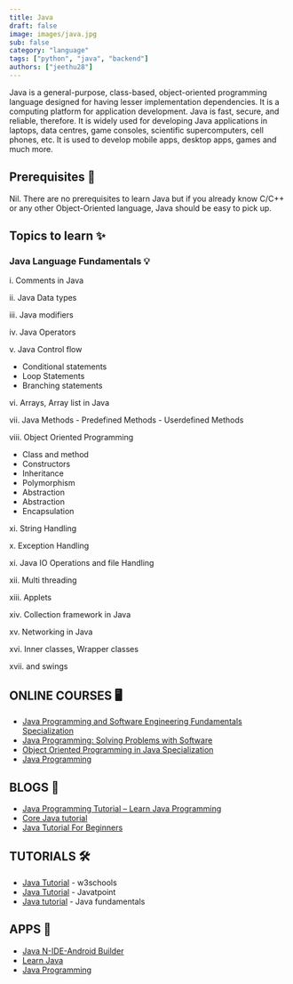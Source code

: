 ```yaml
---
title: Java
draft: false
image: images/java.jpg
sub: false
category: "language"
tags: ["python", "java", "backend"]
authors: ["jeethu28"]
---
```


Java is a general-purpose, class-based, object-oriented programming language designed for having lesser implementation dependencies. It is a computing platform for application development. Java is fast, secure, and reliable, therefore. It is widely used for developing Java applications in laptops, data centres, game consoles, scientific supercomputers, cell phones, etc. It is used to develop mobile apps, desktop apps, games and much more.

## Prerequisites 💎

Nil. There are no prerequisites to learn Java but if you already know C/C++ or any other Object-Oriented language, Java should be easy to pick up.

## Topics to learn ✨

### Java Language Fundamentals 💡

i. Comments in Java

ii. Java Data types

iii. Java modifiers

iv. Java Operators

v. Java Control flow

- Conditional statements
- Loop Statements
- Branching statements

vi. Arrays, Array list in Java

vii. Java Methods - Predefined Methods - Userdefined Methods

viii. Object Oriented Programming

- Class and method
- Constructors
- Inheritance
- Polymorphism
- Abstraction
- Abstraction
- Encapsulation

xi. String Handling

x. Exception Handling

xi. Java IO Operations and file Handling

xii. Multi threading

xiii. Applets

xiv. Collection framework in Java

xv. Networking in Java

xvi. Inner classes, Wrapper classes

xvii. and swings

## ONLINE COURSES 🖥️

- [Java Programming and Software Engineering Fundamentals Specialization](https://www.coursera.org/specializations/java-programming)
- [Java Programming: Solving Problems with Software](https://www.coursera.org/learn/java-programming)
- [Object Oriented Programming in Java Specialization](https://www.coursera.org/specializations/object-oriented-programming)
- [Java Programming](https://www.greatlearning.in/academy/learn-for-free/courses/java-programming)

## BLOGS 📝

- [Java Programming Tutorial – Learn Java Programming](https://intellipaat.com/blog/tutorial/java-tutorial/)
- [Core Java tutorial](https://www.startertutorials.com/corejava/)
- [Java Tutorial For Beginners](https://www.edureka.co/blog/java-tutorial/)

## TUTORIALS 🛠️

- [Java Tutorial](https://www.w3schools.com/java/) - w3schools
- [Java Tutorial](https://www.javatpoint.com/java-tutorial) - Javatpoint
- [Java tutorial](https://www.udemy.com/course/java-tutorial/) - Java fundamentals

## APPS 🚀

- [Java N-IDE-Android Builder](https://play.google.com/store/apps/details?id=com.duy.compiler.javanide)
- [Learn Java](https://play.google.com/store/apps/details?id=ab.java.programming)
- [Java Programming](https://play.google.com/store/apps/details?id=kasper.java.programming)
